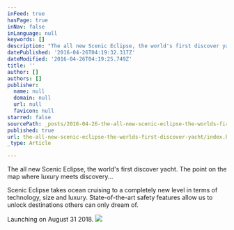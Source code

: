 ```yaml
---
inFeed: true
hasPage: true
inNav: false
inLanguage: null
keywords: []
description: "The all new Scenic Eclipse, the world's first discover yacht. The point on the map where luxury meets discovery... "
datePublished: '2016-04-26T04:19:32.317Z'
dateModified: '2016-04-26T04:19:25.749Z'
title: ''
author: []
authors: []
publisher:
  name: null
  domain: null
  url: null
  favicon: null
starred: false
sourcePath: _posts/2016-04-26-the-all-new-scenic-eclipse-the-worlds-first-discover-yacht.md
published: true
url: the-all-new-scenic-eclipse-the-worlds-first-discover-yacht/index.html
_type: Article

---
```

The all new Scenic Eclipse, the world's first discover yacht. The point on the map where luxury meets discovery... 

Scenic Eclipse takes ocean cruising to a completely new level in terms of technology, size and luxury. State-of-the-art safety features allow us to unlock destinations others can only dream of.

Launching on August 31 2018\.
![](https://the-grid-user-content.s3-us-west-2.amazonaws.com/8bc4e937-3818-49f6-925f-41b40aac9aef.jpg)